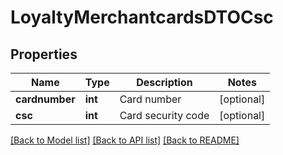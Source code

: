 # LoyaltyMerchantcardsDTOCsc

## Properties
Name | Type | Description | Notes
------------ | ------------- | ------------- | -------------
**cardnumber** | **int** | Card number | [optional] 
**csc** | **int** | Card security code | [optional] 

[[Back to Model list]](../README.md#documentation-for-models) [[Back to API list]](../README.md#documentation-for-api-endpoints) [[Back to README]](../README.md)


